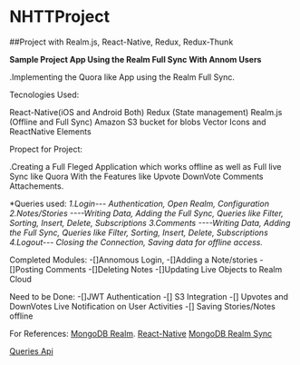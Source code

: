 # NHTTProject
##Project with Realm.js, React-Native, Redux, Redux-Thunk


**Sample Project App Using the Realm Full Sync With Annom Users**

.Implementing the Quora like App using the Realm Full Sync.

Tecnologies Used: 

React-Native(iOS and Android Both)
Redux (State management)
Realm.js (Offline and Full Sync)
Amazon S3 bucket for blobs
Vector Icons and ReactNative Elements

Propect for Project:

.Creating a Full Fleged Application which works offline as well as Full live Sync like Quora
With the Features like Upvote DownVote Comments Attachements.

*Queries used:
*1.Login--- Authentication, Open Realm, Configuration*
*2.Notes/Stories ----Writing Data, Adding the Full Sync, Queries like Filter, Sorting, Insert, Delete, Subscriptions*
*3.Comments ----Writing Data, Adding the Full Sync, Queries like Filter, Sorting, Insert, Delete, Subscriptions*
*4.Logout--- Closing the Connection, Saving data for offline access.*

Completed Modules:
-[]Annomous Login,
-[]Adding a Note/stories
-[]Posting Comments
-[]Deleting Notes
-[]Updating Live Objects to Realm Cloud


Need to be Done:
-[]JWT Authentication
-[] S3 Integration
-[] Upvotes and DownVotes Live Notification on User Activities
-[] Saving Stories/Notes offline

For References:
[MongoDB Realm](https://realm.io/docs/javascript/latest).
[React-Native](https://facebook.github.io/react-native/docs/activityindicator)
[MongoDB Realm Sync](https://docs.realm.io/sync/)


[Queries Api](https://realm.io/docs/javascript/latest/api/index.html)

